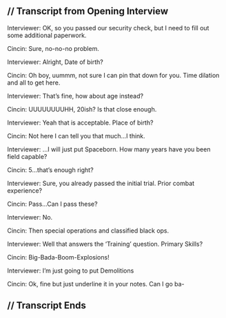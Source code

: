 ## // Transcript from Opening Interview

Interviewer: OK, so you passed our security check, but I need to fill out some additional paperwork.  

Cincin: Sure, no-no-no problem.  

Interviewer: Alright, Date of birth?  

Cincin: Oh boy, uummm, not sure I can pin that down for you.  Time dilation and all to get here.  

Interviewer: That’s fine, how about age instead?  

Cincin: UUUUUUUUHH, 20ish? Is that close enough.  

Interviewer: Yeah that is acceptable. Place of birth?  

Cincin: Not here I can tell you that much...I think.  

Interviewer: …I will just put Spaceborn. How many years have you been field capable?  

Cincin: 5…that’s enough right?  

Interviewer: Sure, you already passed the initial trial. Prior combat experience?  

Cincin: Pass…Can I pass these?  

Interviewer: No.  

Cincin: Then special operations and classified black ops.  

Interviewer: Well that answers the ‘Training’ question. Primary Skills?  

Cincin: Big-Bada-Boom-Explosions!  

Interviewer: I’m just going to put Demolitions  

Cincin: Ok, fine but just underline it in your notes.  Can I go ba-  

## // Transcript Ends
